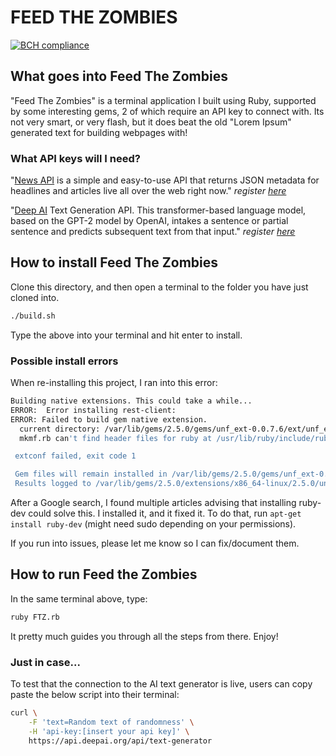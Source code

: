 # FEED THE ZOMBIES

[![BCH compliance](https://bettercodehub.com/edge/badge/miztrz/FeedTheZombies?branch=master)](https://bettercodehub.com/)

## What goes into Feed The Zombies

"Feed The Zombies" is a terminal application I built using Ruby, supported by some interesting gems, 2 of which require an API key to connect with. Its not very smart, or very flash, but it does beat the old "Lorem Ipsum" generated text for building webpages with!

### What API keys will I need?

"[News API](https://newsapi.org/) is a simple and easy-to-use API that returns JSON metadata for headlines and articles live all over the web right now." _register [here](https://newsapi.org/register)_

"[Deep AI](https://deepai.org/) Text Generation API. This transformer-based language model, based on the GPT-2 model by OpenAI, intakes a sentence or partial sentence and predicts subsequent text from that input." _register [here](https://deepai.org/)_

## How to install Feed The Zombies

Clone this directory, and then open a terminal to the folder you have just cloned into.

```bash
./build.sh
```

Type the above into your terminal and hit enter to install.

### Possible install errors

When re-installing this project, I ran into this error:

```bash
Building native extensions. This could take a while...
ERROR:  Error installing rest-client:
ERROR: Failed to build gem native extension.
  current directory: /var/lib/gems/2.5.0/gems/unf_ext-0.0.7.6/ext/unf_ext/usr/bin/ruby2.5 -r ./siteconf20191220-12110-1w674vc.rb extconf.rb
  mkmf.rb can't find header files for ruby at /usr/lib/ruby/include/ruby.h

 extconf failed, exit code 1

 Gem files will remain installed in /var/lib/gems/2.5.0/gems/unf_ext-0.0.7.6 for inspection.
 Results logged to /var/lib/gems/2.5.0/extensions/x86_64-linux/2.5.0/unf_ext-0.0.7.6/gem_make.out
```

After a Google search, I found multiple articles advising that installing ruby-dev could solve this. I installed it, and it fixed it. To do that, run `apt-get install ruby-dev` (might need sudo depending on your permissions).

If you run into issues, please let me know so I can fix/document them.

## How to run Feed the Zombies

In the same terminal above, type:

```bash
ruby FTZ.rb
```

It pretty much guides you through all the steps from there. Enjoy!

### Just in case...

To test that the connection to the AI text generator is live, users can copy paste the below script into their terminal:

```bash
curl \
    -F 'text=Random text of randomness' \
    -H 'api-key:[insert your api key]' \
    https://api.deepai.org/api/text-generator
```
<!--
NEWSAPI_KEY=f37a599d478547949f0205df90df8c49
DEEPAI_KEY=cf052c5c-725a-42e9-9a1d-4ac75af91c50 -->
